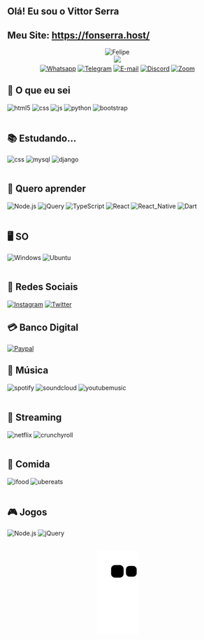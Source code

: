 ## Olá! Eu sou o Vittor Serra
## Meu Site: https://fonserra.host/

<div style="display: inline_block" align="center">

<div>
    <img alt="Felipe" height="250" width="250"style="border-radius:0%;object-fit:cover;" src="https://emojipedia-us.s3.dualstack.us-west-1.amazonaws.com/thumbs/320/apple/285/man-technologist-medium-dark-skin-tone_1f468-1f3fe-200d-1f4bb.png">
    
<div align="center">
  <a href="https://github.com/DevVittor">
  <img height="180em" src="https://github-readme-stats.vercel.app/api?username=DevVittor&show_icons=true&theme=dracula&count_private=true"/>
 <!--<img height="180em" src="https://github-readme-stats.vercel.app/api/top-langs/?username=DevVittor&layout=compact&langs_count=7&theme=dracula"/>-->
</div>
</div>
    <a href="#"><img align="center" alt="Whatsapp" src="https://img.shields.io/badge/WhatsApp-25D366?style=for-the-badge&logo=whatsapp&logoColor=white" /></a>
    <a href="#"><img align="center" alt="Telegram" src="https://img.shields.io/badge/Telegram-2CA5E0?style=for-the-badge&logo=telegram&logoColor=white" /></a>
    <a href="#"><img align="center" alt="E-mail" src="https://img.shields.io/badge/Gmail-D14836?style=for-the-badge&logo=gmail&logoColor=white" /></a>
    <a href="#"><img align="center" alt="Discord" src="https://img.shields.io/badge/Discord-7289DA?style=for-the-badge&logo=discord&logoColor=white" /></a>
    <a href="#"><img align="center" alt="Zoom" src="https://img.shields.io/badge/Zoom-2D8CFF?style=for-the-badge&logo=zoom&logoColor=white" /></a>
</div>

## 🧠 O que eu sei

<div style="display: inline_block" >
  <img align="center" alt="html5" src="https://img.shields.io/badge/HTML5-E34F26?style=for-the-badge&logo=html5&logoColor=white" />
  <img align="center" alt="css" src="https://img.shields.io/badge/CSS3-1572B6?style=for-the-badge&logo=css3&logoColor=white" />
  <img align="center" alt="js" src="https://img.shields.io/badge/JavaScript-F7DF1E?style=for-the-badge&logo=javascript&logoColor=black" />
  <img align="center" alt="python" src="https://img.shields.io/badge/Python-14354C?style=for-the-badge&logo=python&logoColor=white" />
  <img align="center" alt="bootstrap" src="https://img.shields.io/badge/Bootstrap-563D7C?style=for-the-badge&logo=bootstrap&logoColor=white" />


</div><br/>

## 📚 Estudando...

<div style="display: inline_block">
  <img align="center" alt="css" src="https://img.shields.io/badge/PHP-777BB4?style=for-the-badge&logo=php&logoColor=white" />
  <img align="center" alt="mysql" src="https://img.shields.io/badge/MySQL-00000F?style=for-the-badge&logo=mysql&logoColor=white" />
  <img align="center" alt="django" src="https://img.shields.io/badge/Django-092E20?style=for-the-badge&logo=django&logoColor=white" />
</div><br/>

## 📜 Quero aprender

<div style="display: inline_block">
  <img align="center" alt="Node.js" src="https://img.shields.io/badge/Node.js-43853D?style=for-the-badge&logo=node.js&logoColor=white" />
  <img align="center" alt="jQuery" src="https://img.shields.io/badge/jQuery-0769AD?style=for-the-badge&logo=jquery&logoColor=white" />
  <img align="center" alt="TypeScript" src="https://img.shields.io/badge/TypeScript-007ACC?style=for-the-badge&logo=typescript&logoColor=white" />
   <img align="center" alt="React" src="https://img.shields.io/badge/React-20232A?style=for-the-badge&logo=react&logoColor=61DAFB" />
  <img align="center" alt="React_Native" src="https://img.shields.io/badge/React_Native-20232A?style=for-the-badge&logo=react&logoColor=61DAFB" />
  <img align="center" alt="Dart" src="https://img.shields.io/badge/Dart-0175C2?style=for-the-badge&logo=dart&logoColor=white" />
</div><br/>
<!--💽-->

## 🖥️ SO

<div style="display: inline_block">
  <img align="center" alt="Windows" src="https://img.shields.io/badge/Windows-0078D6?style=for-the-badge&logo=windows&logoColor=white" />
  <img align="center" alt="Ubuntu" src="https://img.shields.io/badge/Ubuntu-E95420?style=for-the-badge&logo=ubuntu&logoColor=white" />
  	
</div><br/>

## 📱 Redes Sociais

<div style="display: inline_block">
    <a href="#"><img align="center" alt="Instagram" src="https://img.shields.io/badge/Instagram-E4405F?style=for-the-badge&logo=instagram&logoColor=white" /></a>
    <a href="#"><img align="center" alt="Twitter" src="https://img.shields.io/badge/Twitter-1DA1F2?style=for-the-badge&logo=twitter&logoColor=white" /></a>
</div>

## 💳 Banco Digital

<div style="display: inline_block">
    <a href="#"><img align="center" alt="Paypal" src="https://img.shields.io/badge/PayPal-00457C?style=for-the-badge&logo=paypal&logoColor=white" /></a>
</div>

## 📀 Música

<div style="display: inline_block">
  <img align="center" alt="spotify" src="https://img.shields.io/badge/Spotify-1ED760?&style=for-the-badge&logo=spotify&logoColor=white" />
   <img align="center" alt="soundcloud" src="https://img.shields.io/badge/SoundCloud-FF3300?style=for-the-badge&logo=soundcloud&logoColor=white" />
  <img align="center" alt="youtubemusic" src="https://img.shields.io/badge/YouTube_Music-FF0000?style=for-the-badge&logo=youtube-music&logoColor=white" />
</div><br/>

## 🎥 Streaming

<div style="display: inline_block">
  <img align="center" alt="netflix" src="https://img.shields.io/badge/Netflix-E50914?style=for-the-badge&logo=netflix&logoColor=white" />
   <img align="center" alt="crunchyroll" src="https://img.shields.io/badge/Crunchyroll-F47521?style=for-the-badge&logo=crunchyroll&logoColor=white" />
</div><br/>

## 🍕 Comida

<div style="display: inline_block">
  <img align="center" alt="ifood" src="https://img.shields.io/badge/iFood-EA1D2C?style=for-the-badge&logo=ifood&logoColor=white" />
  <img align="center" alt="ubereats" src="https://img.shields.io/badge/Uber_Eats-5FB709?style=for-the-badge&logo=uber-eats&logoColor=white" />
</div><br/>

## 🎮 Jogos

<div style="display: inline_block">
  <img align="center" alt="Node.js" src="https://img.shields.io/badge/Steam-000000?style=for-the-badge&logo=steam&logoColor=white" />
  <img align="center" alt="jQuery" src="https://img.shields.io/badge/Xbox-107C10?style=for-the-badge&logo=xbox&logoColor=white" />
</div><br/>

<div style="display: inline_block" align="center">

![Snake animation](https://github.com/DevVittor/DevVittor/blob/output/github-contribution-grid-snake.svg)

</div>
